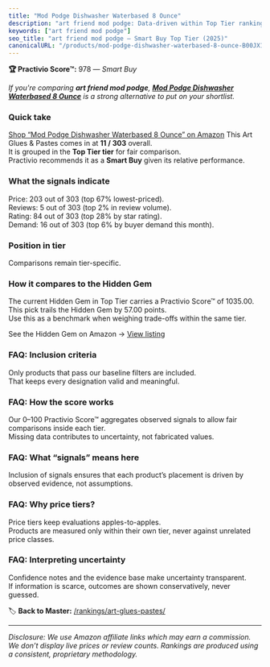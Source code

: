 ```yaml
---
title: "Mod Podge Dishwasher Waterbased 8 Ounce"
description: "art friend mod podge: Data-driven within Top Tier ranking using the Practivio Score™. Positioned by quality, value, demand, findability, momentum."
keywords: ["art friend mod podge"]
seo_title: "art friend mod podge — Smart Buy Top Tier (2025)"
canonicalURL: "/products/mod-podge-dishwasher-waterbased-8-ounce-B00JX1OFDU/"
---
```


**🏆 Practivio Score™:** 978 — _Smart Buy_


*If you're comparing **art friend mod podge**, **[Mod Podge Dishwasher Waterbased 8 Ounce](https://www.amazon.com/dp/B00JX1OFDU?tag=practivio-20)** is a strong alternative to put on your shortlist.*
### Quick take
[Shop “Mod Podge Dishwasher Waterbased 8 Ounce” on Amazon](https://www.amazon.com/dp/B00JX1OFDU?tag=practivio-20)
This Art Glues & Pastes comes in at **11 / 303** overall.  
It is grouped in the **Top Tier tier** for fair comparison.  
Practivio recommends it as a **Smart Buy** given its relative performance.

### What the signals indicate
Price: 203 out of 303 (top 67% lowest-priced).  
Reviews: 5 out of 303 (top 2% in review volume).  
Rating: 84 out of 303 (top 28% by star rating).  
Demand: 16 out of 303 (top 6% by buyer demand this month).

### Position in tier
Comparisons remain tier-specific.

### How it compares to the Hidden Gem
The current Hidden Gem in Top Tier carries a Practivio Score™ of 1035.00.  
This pick trails the Hidden Gem by 57.00 points.  
Use this as a benchmark when weighing trade-offs within the same tier.  

See the Hidden Gem on Amazon → [View listing](https://www.amazon.com/dp/B071JPD9M3?tag=practivio-20)

### FAQ: Inclusion criteria
Only products that pass our baseline filters are included.  
That keeps every designation valid and meaningful.

### FAQ: How the score works
Our 0–100 Practivio Score™ aggregates observed signals to allow fair comparisons inside each tier.  
Missing data contributes to uncertainty, not fabricated values.

### FAQ: What “signals” means here
Inclusion of signals ensures that each product’s placement is driven by observed evidence, not assumptions.

### FAQ: Why price tiers?
Price tiers keep evaluations apples-to-apples.  
Products are measured only within their own tier, never against unrelated price classes.

### FAQ: Interpreting uncertainty
Confidence notes and the evidence base make uncertainty transparent.  
If information is scarce, outcomes are shown conservatively, never guessed.


🏷️ **Back to Master:** [/rankings/art-glues-pastes/](/rankings/art-glues-pastes/)

---
_Disclosure: We use Amazon affiliate links which may earn a commission. We don’t display live prices or review counts. Rankings are produced using a consistent, proprietary methodology._
